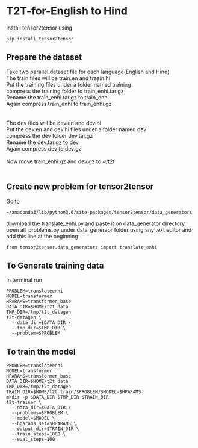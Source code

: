 # T2T-for-English to Hind
Install tensor2tensor using 
```
pip install tensor2tensor
```
## Prepare the dataset
Take two parallel dataset file for each language(English and Hind)  <br/>
The train files will be train.en and traain.hi <br/>
Put the training files under a folder named training <br/>
compress the training folder to train_enhi.tar.gz <br/>
Rename the train_enhi.tar.gz to train_enhi <br/>
Again compress train_enhi to train_enhi.gz <br/>
<br/>
<br/>
The dev files will be dev.en and dev.hi <br/>
Put the dev.en and dev.hi files under a folder named dev <br/>
compress the  dev folder dev.tar.gz <br/>
Rename the dev.tar.gz to dev <br/>
Again compress dev to dev.gz <br/>
<br/>
Now move train_enhi.gz and dev.gz to ~/t2t <br/>
<br/>
## Create new problem for tensor2tensor
Go to 
```
~/anaconda3/lib/python3.6/site-packages/tensor2tensor/data_generators
```
download the translate_enhi.py and paste it on data_generator directory
<br/>
open all_problems.py under data_generaor folder using any text editor and add this line at the beginning 
```
from tensor2tensor.data_generators import translate_enhi
```



## To Generate training data
In terminal run
```
PROBLEM=translateenhi
MODEL=transformer
HPARAMS=transformer_base
DATA_DIR=$HOME/t2t_data
TMP_DIR=/tmp/t2t_datagen
t2t-datagen \
  --data_dir=$DATA_DIR \
  --tmp_dir=$TMP_DIR \
  --problem=$PROBLEM
```  
## To train the model
```
PROBLEM=translateenhi
MODEL=transformer
HPARAMS=transformer_base
DATA_DIR=$HOME/t2t_data
TMP_DIR=/tmp/t2t_datagen
TRAIN_DIR=$HOME/t2t_train/$PROBLEM/$MODEL-$HPARAMS
mkdir -p $DATA_DIR $TMP_DIR $TRAIN_DIR
t2t-trainer \
  --data_dir=$DATA_DIR \
  --problems=$PROBLEM \
  --model=$MODEL \
  --hparams_set=$HPARAMS \
  --output_dir=$TRAIN_DIR \
  --train_steps=1000 \
  --eval_steps=100
```
  
  

